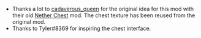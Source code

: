 + Thanks a lot to [cadaverous_queen](https://www.curseforge.com/members/cadaverous_queen) for the original idea for this mod with their old [Nether Chest](https://www.curseforge.com/minecraft/mc-mods/nether-chest) mod. The chest texture has been reused from the original mod.
+ Thanks to TyIer#8369 for inspiring the chest interface.